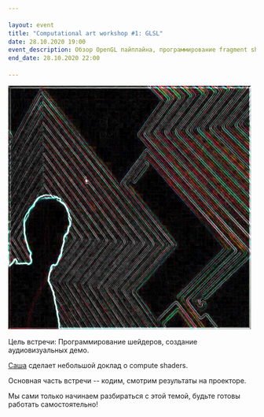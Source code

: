 ```yaml
---

layout: event
title: "Computational art workshop #1: GLSL"
date: 28.10.2020 19:00
event_description: Обзор OpenGL пайплайна, программирование fragment shaders
end_date: 28.10.2020 22:00

---
```

![come and see](../img/glsl1_promo.png "promo")

Цель встречи: Программирование шейдеров, создание аудиовизуальных демо.

[Саша](https://t.me/algroznykh) сделает небольшой доклад о compute shaders.

Основная часть встречи -- кодим, смотрим результаты на проекторе.

Мы сами только начинаем разбираться с этой темой, будьте готовы работать самостоятельно! 

